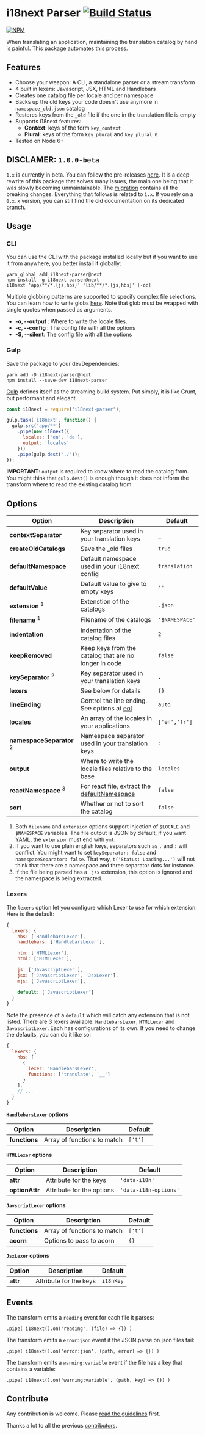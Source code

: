 # i18next Parser [![Build Status](https://travis-ci.org/i18next/i18next-parser.svg?branch=master)](https://travis-ci.org/i18next/i18next-parser)

[![NPM](https://nodei.co/npm/i18next-parser.png?downloads=true&stars=true)](https://www.npmjs.com/package/i18next-parser)

When translating an application, maintaining the translation catalog by hand is painful. This package automates this process.



## Features

- Choose your weapon: A CLI, a standalone parser or a stream transform
- 4 built in lexers: Javascript, JSX, HTML and Handlebars
- Creates one catalog file per locale and per namespace
- Backs up the old keys your code doesn't use anymore in `namespace_old.json` catalog
- Restores keys from the `_old` file if the one in the translation file is empty
- Supports i18next features:
  - **Context**: keys of the form `key_context`
  - **Plural**: keys of the form `key_plural` and `key_plural_0`
- Tested on Node 6+

## DISCLAMER: `1.0.0-beta`

`1.x` is currently in beta. You can follow the pre-releases [here](https://github.com/i18next/i18next-parser/releases). It is a deep rewrite of this package that solves many issues, the main one being that it was slowly becoming unmaintainable. The [migration](docs/migration.md) contains all the breaking changes. Everything that follows is related to `1.x`. If you rely on a `0.x.x` version, you can still find the old documentation on its dedicated [branch](https://github.com/i18next/i18next-parser/tree/0.x.x).


## Usage

### CLI

You can use the CLI with the package installed locally but if you want to use it from anywhere, you better install it globally:

```
yarn global add i18next-parser@next
npm install -g i18next-parser@next
i18next 'app/**/*.{js,hbs}' 'lib/**/*.{js,hbs}' [-oc]
```

Multiple globbing patterns are supported to specify complex file selections. You can learn how to write globs [here](https://github.com/isaacs/node-glob). Note that glob must be wrapped with single quotes when passed as arguments.

- **-o, --output <path>**: Where to write the locale files.
- **-c, --config <path>**: The config file with all the options
- **-S, --silent**: The config file with all the options

### Gulp

Save the package to your devDependencies:

```
yarn add -D i18next-parser@next
npm install --save-dev i18next-parser
```

[Gulp](http://gulpjs.com/) defines itself as the streaming build system. Put simply, it is like Grunt, but performant and elegant.

```javascript
const i18next = require('i18next-parser');

gulp.task('i18next', function() {
  gulp.src('app/**')
    .pipe(new i18next({
      locales: ['en', 'de'],
      output: 'locales'
    }))
    .pipe(gulp.dest('./'));
});
```

**IMPORTANT**: `output` is required to know where to read the catalog from. You might think that `gulp.dest()` is enough though it does not inform the transform where to read the existing catalog from.


## Options

Option                   | Description                                           | Default
---------------------- | ----------------------------------------------------- | ---
**contextSeparator**     | Key separator used in your translation keys           | `_`
**createOldCatalogs**    | Save the \_old files                                  | `true`
**defaultNamespace**     | Default namespace used in your i18next config         | `translation`
**defaultValue**         | Default value to give to empty keys                   | `''`
**extension** <sup>1<sup>| Extenstion of the catalogs                            | `.json`
**filename**  <sup>1<sup>| Filename of the catalogs                              | `'$NAMESPACE'`
**indentation**          | Indentation of the catalog files                      | `2`
**keepRemoved**          | Keep keys from the catalog that are no longer in code | `false`
**keySeparator** <sup>2<sup>| Key separator used in your translation keys           | `.`
**lexers**               | See below for details                                 | `{}`
**lineEnding**           | Control the line ending. See options at [eol](https://github.com/ryanve/eol) | `auto`
**locales**              | An array of the locales in your applications          | `['en','fr']`
**namespaceSeparator** <sup>2<sup>| Namespace separator used in your translation keys     | `:`
**output**               | Where to write the locale files relative to the base  | `locales`
**reactNamespace** <sup>3<sup>| For react file, extract the [defaultNamespace](https://react.i18next.com/components/translate-hoc.html)          | `false`
**sort**                 | Whether or not to sort the catalog                    | `false`

1. Both `filename` and `extension` options support injection of `$LOCALE` and `$NAMESPACE` variables. The file output is JSON by default, if you want YAML, the `extension` must end with `yml`.
2. If you want to use plain english keys, separators such as `.` and `:` will conflict. You might want to set `keySeparator: false` and `namespaceSeparator: false`. That way, `t('Status: Loading...')` will not think that there are a namespace and three separator dots for instance.
3. If the file being parsed has a `.jsx` extension, this option is ignored and the namespace is being extracted.


### Lexers

The `lexers` option let you configure which Lexer to use for which extension. Here is the default:

```js
{
  lexers: {
    hbs: ['HandlebarsLexer'],
    handlebars: ['HandlebarsLexer'],

    htm: ['HTMLLexer'],
    html: ['HTMLLexer'],

    js: ['JavascriptLexer'],
    jsx: ['JavascriptLexer', 'JsxLexer'],
    mjs: ['JavascriptLexer'],

    default: ['JavascriptLexer']
  }
}
```

Note the presence of a `default` which will catch any extension that is not listed. There are 3 lexers available: `HandlebarsLexer`, `HTMLLexer` and `JavascriptLexer`. Each has configurations of its own. If you need to change the defaults, you can do it like so:

```js
{
  lexers: {
    hbs: [
      {
        lexer: 'HandlebarsLexer',
        functions: ['translate', '__']
      }
    ],
    // ...
  }
}
```

**`HandlebarsLexer` options**

Option        | Description                 | Default
------------- | --------------------------- | -------
**functions** | Array of functions to match | `['t']`

**`HTMLLexer` options**

Option         | Description                 | Default
-------------- | --------------------------- | -------
**attr**       | Attribute for the keys      | `'data-i18n'`
**optionAttr** | Attribute for the options   | `'data-i18n-options'`

**`JavscriptLexer` options**

Option        | Description                 | Default
------------- | --------------------------- | -------
**functions** | Array of functions to match | `['t']`
**acorn**     | Options to pass to acorn    | `{}`

**`JsxLexer` options**

Option        | Description            | Default
------------- | ---------------------- | -------
**attr**      | Attribute for the keys | `i18nKey`



## Events

The transform emits a `reading` event for each file it parses:

`.pipe( i18next().on('reading', (file) => {}) )`

The transform emits a `error:json` event if the JSON.parse on json files fail:

`.pipe( i18next().on('error:json', (path, error) => {}) )`

The transform emits a `warning:variable` event if the file has a key that contains a variable:

`.pipe( i18next().on('warning:variable', (path, key) => {}) )`



## Contribute

Any contribution is welcome. Please [read the guidelines](doc/development.md) first.

Thanks a lot to all the previous [contributors](https://github.com/i18next/i18next-parser/graphs/contributors).
